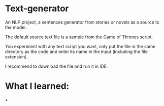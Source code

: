 # Text-generator
An NLP project, a sentences generator from stories or novels as a source to the model.

The default source text file is a sample from the Game of Thrones script.

You experiment with any text script you want, only put the file in the same directory as the code and enter its name in the input (including the file extension).

I recommend to download the file and run it in IDE.

# What I learned:
•
